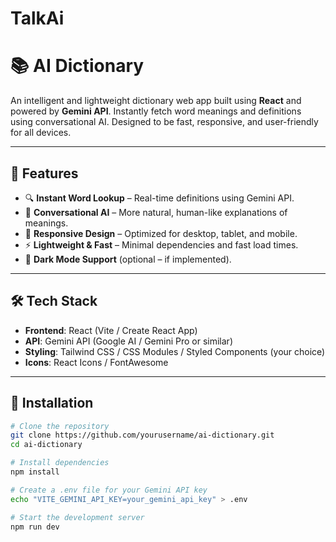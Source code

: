 # TalkAi
# 📚 AI Dictionary

An intelligent and lightweight dictionary web app built using **React** and powered by **Gemini API**. Instantly fetch word meanings and definitions using conversational AI. Designed to be fast, responsive, and user-friendly for all devices.

---

## 🚀 Features

- 🔍 **Instant Word Lookup** – Real-time definitions using Gemini API.
- 💬 **Conversational AI** – More natural, human-like explanations of meanings.
- 📱 **Responsive Design** – Optimized for desktop, tablet, and mobile.
- ⚡ **Lightweight & Fast** – Minimal dependencies and fast load times.
- 🌙 **Dark Mode Support** (optional – if implemented).

---

## 🛠 Tech Stack

- **Frontend**: React (Vite / Create React App)
- **API**: Gemini API (Google AI / Gemini Pro or similar)
- **Styling**: Tailwind CSS / CSS Modules / Styled Components (your choice)
- **Icons**: React Icons / FontAwesome

---

## 🔧 Installation

```bash
# Clone the repository
git clone https://github.com/yourusername/ai-dictionary.git
cd ai-dictionary

# Install dependencies
npm install

# Create a .env file for your Gemini API key
echo "VITE_GEMINI_API_KEY=your_gemini_api_key" > .env

# Start the development server
npm run dev

